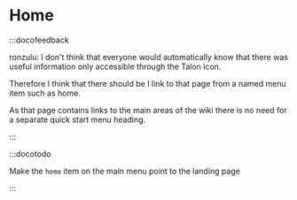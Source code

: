 # Home

:::docofeedback

ronzulu: I don't think that everyone would automatically know that there was useful information only accessible
through the Talon icon.

Therefore I think that there should be I link to that page
from a named menu item such as home.

As that page contains links to the main areas of the wiki there is no need for a separate quick start menu heading.

:::

:::docotodo

Make the `home` item on the main menu point to the landing page

:::
